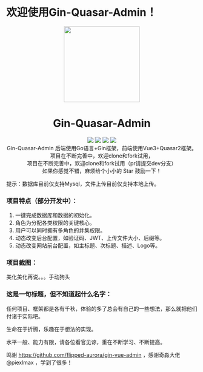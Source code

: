 # 欢迎使用Gin-Quasar-Admin！
<div align=center>
<img src="https://i.loli.net/2020/12/14/cnJoF9r1BXY7Da5.png" width=200" height="200" />
<h1>Gin-Quasar-Admin</h1>
</div>
<div align=center>
<img src="https://img.shields.io/badge/quasar-2.3.1-brightgreen"/>
<img src="https://img.shields.io/badge/vue-3.2.21-brightgreen"/>
<img src="https://img.shields.io/badge/gin-1.7.3-brightgreen"/>
<img src="https://img.shields.io/badge/golang-1.17.2-brightgreen"/>
</div>

<center>
Gin-Quasar-Admin 后端使用Go语言+Gin框架，前端使用Vue3+Quasar2框架。项目在不断完善中，欢迎clone和fork试用，
</center>

<center>
项目在不断完善中，欢迎clone和fork试用（pr请提交dev分支）
</center>

<center>
如果你感觉不错，麻烦给个小小的 Star 鼓励一下！
</center>

提示：数据库目前仅支持Mysql，文件上传目前仅支持本地上传。

### 项目特点（部分开发中）：

1. 一键完成数据库和数据的初始化。
2. 角色为分配各类权限的关键核心。
3. 用户可以同时拥有多角色的并集权限。
4. 动态改变后台配置，如验证码、JWT、上传文件大小、后缀等。
5. 动态改变网站前台配置，如主标题、次标题、描述、Logo等。



### 项目截图：

美化美化再说。。。手动狗头



### 这是一句标题，但不知道起什么名字：

任何项目、框架都是各有千秋，体验的多了总会有自己的一些想法，那么就把他们付诸于实际吧。

生命在于折腾，乐趣在于想法的实现。

水平一般、能力有限，请各位看官见谅，重在不断学习、不断提高。

鸣谢 https://github.com/flipped-aurora/gin-vue-admin ，感谢奇淼大佬@piexlmax  ，学到了很多！

 
